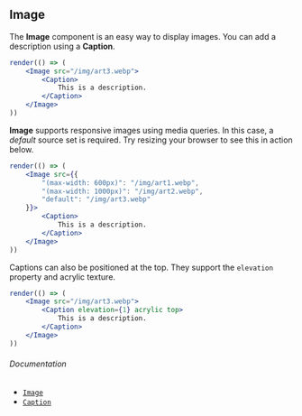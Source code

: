 ## Image

The **Image** component is an easy way to display images. You can add a description using a **Caption**.

```jsx
render(() => (
	<Image src="/img/art3.webp">
		<Caption>
			This is a description.
		</Caption>
	</Image>
))
```

**Image** supports responsive images using media queries. In this case, a _default_ source set is required. Try resizing your browser to see this in action below.

```jsx
render(() => (
	<Image src={{
		"(max-width: 600px)": "/img/art1.webp",
		"(max-width: 1000px)": "/img/art2.webp",
		"default": "/img/art3.webp"
	}}>
		<Caption>
			This is a description.
		</Caption>
	</Image>
))
```

Captions can also be positioned at the top. They support the `elevation` property and acrylic texture.

```jsx
render(() => (
	<Image src="/img/art3.webp">
		<Caption elevation={1} acrylic top>
			This is a description.
		</Caption>
	</Image>
))
```

###### Documentation

- [`Image`](/wiki/modules/_components_media_image_.html)
- [`Caption`](/wiki/modules/_components_layout_caption_.html)
